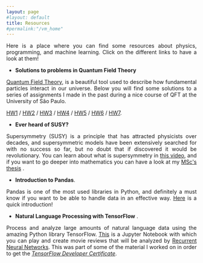 ```yaml
---
layout: page
#layout: default
title: Resources
#permalink:"/vm_home"
---
```


<p align="justify">
Here is a place where you can find some resources about physics, programming, and machine learning. Click on the different links to have a look at them!
</p>


- **Solutions to problems in Quantum Field Theory**  
<p align="justify">
<a href='https://www.damtp.cam.ac.uk/user/tong/whatisqft.html'>
Quantum Field Theory</a>, is a beautiful tool used to describe how fundamental particles interact in our universe. Below you will find some solutions to a series of assignments I made in the past during a nice course of QFT at the University of São Paulo. 
</p>
 
<span style="color:OrangeRed">[HW1](/assets/HW1.pdf)</span> / <span style="color:OrangeRed">[HW2](/assets/HW2.pdf)</span> / <span style="color:OrangeRed">[HW3](/assets/HW3.pdf)</span> / <span style="color:OrangeRed">[HW4](/assets/HW4.pdf)</span> / <span style="color:OrangeRed">[HW5](/assets/HW5.pdf)</span> / <span style="color:OrangeRed">[HW6](/assets/HW6.pdf)</span> / <span style="color:OrangeRed">[HW7](/assets/HW7.pdf)</span>.


- **Ever heard of SUSY?**
<p align="justify">
Supersymmetry (SUSY) is a principle that has attracted physicists over decades, and supersymmetric models have been extensively searched for with no success so far, but no doubt that if discovered it would be revolutionary. You can learn about what is supersymmetry in 
<a href='https://www.youtube.com/watch?v=0CeLRrBAI60'>
this video</a>, and if you want to go deeper into mathematics you can have a look at my 
<span style="color:OrangeRed">
<a href='/assets/thesis.pdf'>
MSc's thesis</a>
</span>. 
</p>

- **Introduction to Pandas**. 

<p align="justify">
Pandas is one of the most used libraries in Python, and definitely a must know if you want to be able to handle data in an effective way.
<span style="color:OrangeRed">
<a href='https://github.com/vmmunoza/HandsOnPandas'>
Here</a>
</span> is a quick introduction!
</p>

- **Natural Language Processing with TensorFlow** .
<p align="justify">
Process and analyze large amounts of natural language data using the amazing Python library TensorFlow.
<span style="color:OrangeRed">
<a href='https://github.com/vmmunoza/Sentiment-Analysis'>This</a>
</span> is a Jupyter Notebook with which you can play and create movie reviews that will be analyzed by
<a href='https://en.wikipedia.org/wiki/Recurrent_neural_network'>Recurrent Neural Networks</a>. 
This was part of some of the material I worked on in order to get the 
<a href='/assets/TF_developer_cert.pdf'><i>TensorFlow Developer Certificate</i></a>.
</p>